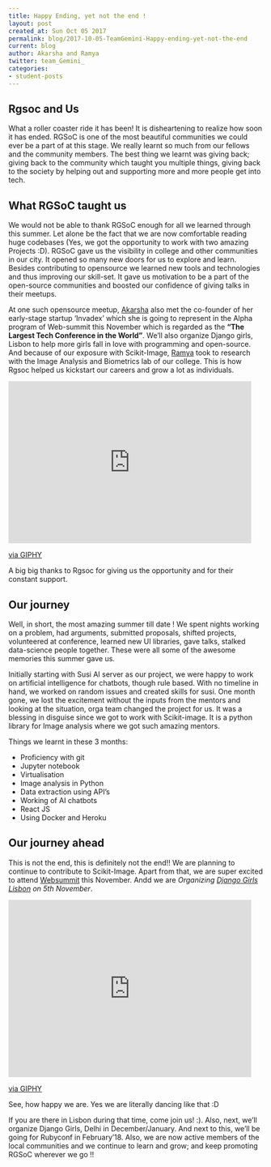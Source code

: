 ```yaml
---
title: Happy Ending, yet not the end !
layout: post
created_at: Sun Oct 05 2017
permalink: blog/2017-10-05-TeamGemini-Happy-ending-yet-not-the-end
current: blog
author: Akarsha and Ramya
twitter: team_Gemini_
categories:
- student-posts
---
```


## Rgsoc and Us 

What a roller coaster ride it has been! It is disheartening to realize how soon it has ended. RGSoC is one of the most beautiful communities we could ever be a part of at this stage. We really learnt so much from our fellows and the community members. The best thing we learnt was giving back; giving back to the community which taught you multiple things, giving back to the society by helping out and supporting more and more people get into tech. 

## What RGSoC taught us

We would not be able to thank RGSoC enough for all we learned through this summer. Let alone be the fact that we are now comfortable reading huge codebases (Yes, we got the opportunity to work with two amazing Projects :D). RGSoC gave us the visibility in college and other communities in our city. It opened so many new doors for us to explore and learn. Besides contributing to opensource we learned new tools and technologies and thus improving our skill-set.  It gave us motivation to be a part of the open-source communities and boosted our confidence of giving talks in their meetups. 

At one such opensource meetup, [Akarsha](https://twitter.com/akarsha98) also met the co-founder of her early-stage startup ‘Invadex’ which she is going to represent in the Alpha program of Web-summit this November which is regarded as the **“The Largest Tech Conference in the World”**. We’ll also organize Django girls, Lisbon to help more girls fall in love with programming and open-source. And because of our exposure with Scikit-Image, [Ramya](https://twitter.com/notrandomatalll) took to research with the Image Analysis and Biometrics lab of our college. This is how Rgsoc helped us kickstart our careers and grow a lot as individuals. 

<iframe src="https://giphy.com/embed/xUPGcxpCV81ebKh7Vu" width="480" height="320" frameBorder="0" class="giphy-embed" allowFullScreen></iframe><p><a href="https://giphy.com/gifs/studiosoriginals-xUPGcxpCV81ebKh7Vu">via GIPHY</a></p>

A big big thanks to Rgsoc for giving us the opportunity and for their constant support.


## Our journey

Well, in short, the most amazing summer till date ! We spent nights working on a problem, had arguments, submitted proposals, shifted projects, volunteered at conference, learned new UI libraries, gave talks, stalked data-science people together. These were all some of the awesome memories this summer gave us.

Initially starting with Susi AI server as our project, we were happy to work on artificial intelligence for chatbots, though rule based. With no timeline in hand, we worked on random issues and created skills for susi. One month gone, we lost the excitement without the inputs from the mentors and looking at the situation, orga team changed the project for us. It was a blessing in disguise since we got to work with Scikit-image. It is a python library for Image analysis where we got such amazing mentors. 

Things we learnt in these 3 months:

- Proficiency with git
- Jupyter notebook
- Virtualisation
- Image analysis in Python
- Data extraction using API’s
- Working of AI chatbots
- React JS
- Using Docker and Heroku

## Our journey ahead

This is not the end, this is definitely not the end!! We are planning to continue to contribute to Scikit-Image. Apart from that, we are super excited to attend [Websummit](https://websummit.com) this November. 
Andd we are *Organizing [Django Girls Lisbon](https://djangogirls.org/lisbon) on 5th November*. 

<iframe src="https://giphy.com/embed/10UeedrT5MIfPG" width="480" height="350" frameBorder="0" class="giphy-embed" allowFullScreen></iframe><p><a href="https://giphy.com/gifs/dancing-happy-cartoons-10UeedrT5MIfPG">via GIPHY</a></p>

See, how happy we are. Yes we are literally dancing like that :D 

If you are there in Lisbon during that time, come join us! :). Also, next, we’ll organize Django Girls, Delhi in December/January. And next to this, we’ll be going for Rubyconf in February’18. Also, we are now active members of the local communities and we continue to learn and grow; and keep promoting RGSoC wherever we go !! 

